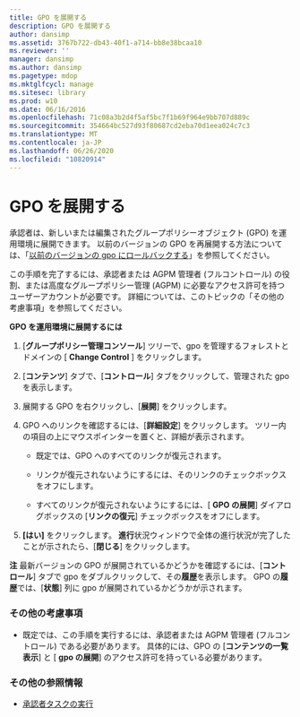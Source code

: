 ```yaml
---
title: GPO を展開する
description: GPO を展開する
author: dansimp
ms.assetid: 3767b722-db43-40f1-a714-bb8e38bcaa10
ms.reviewer: ''
manager: dansimp
ms.author: dansimp
ms.pagetype: mdop
ms.mktglfcycl: manage
ms.sitesec: library
ms.prod: w10
ms.date: 06/16/2016
ms.openlocfilehash: 71c08a3b2d4f5af5bc7f1b69f964e9bb707d889c
ms.sourcegitcommit: 354664bc527d93f80687cd2eba70d1eea024c7c3
ms.translationtype: MT
ms.contentlocale: ja-JP
ms.lasthandoff: 06/26/2020
ms.locfileid: "10820914"
---
```

# GPO を展開する


承認者は、新しいまたは編集されたグループポリシーオブジェクト (GPO) を運用環境に展開できます。 以前のバージョンの GPO を再展開する方法については、「[以前のバージョンの gpo にロールバックする](roll-back-to-a-previous-version-of-a-gpo-agpm30ops.md)」を参照してください。

この手順を完了するには、承認者または AGPM 管理者 (フルコントロール) の役割、または高度なグループポリシー管理 (AGPM) に必要なアクセス許可を持つユーザーアカウントが必要です。 詳細については、このトピックの「その他の考慮事項」を参照してください。

**GPO を運用環境に展開するには**

1.  [**グループポリシー管理コンソール**] ツリーで、gpo を管理するフォレストとドメインの [ **Change Control** ] をクリックします。

2.  [**コンテンツ**] タブで、[**コントロール**] タブをクリックして、管理された gpo を表示します。

3.  展開する GPO を右クリックし、[**展開**] をクリックします。

4.  GPO へのリンクを確認するには、[**詳細設定**] をクリックします。 ツリー内の項目の上にマウスポインターを置くと、詳細が表示されます。

    -   既定では、GPO へのすべてのリンクが復元されます。

    -   リンクが復元されないようにするには、そのリンクのチェックボックスをオフにします。

    -   すべてのリンクが復元されないようにするには、[ **GPO の展開**] ダイアログボックスの [**リンクの復元**] チェックボックスをオフにします。

5.  **[はい]** をクリックします。 **進行**状況ウィンドウで全体の進行状況が完了したことが示されたら、[**閉じる**] をクリックします。

**注** 最新バージョンの GPO が展開されているかどうかを確認するには、[**コントロール**] タブで gpo をダブルクリックして、その**履歴**を表示します。 GPO の**履歴**では、[**状態**] 列に gpo が展開されているかどうかが示されます。

 

### その他の考慮事項

-   既定では、この手順を実行するには、承認者または AGPM 管理者 (フルコントロール) である必要があります。 具体的には、GPO の [**コンテンツの一覧表示**] と [ **gpo の展開**] のアクセス許可を持っている必要があります。

### その他の参照情報

-   [承認者タスクの実行](performing-approver-tasks-agpm30ops.md)

 

 





